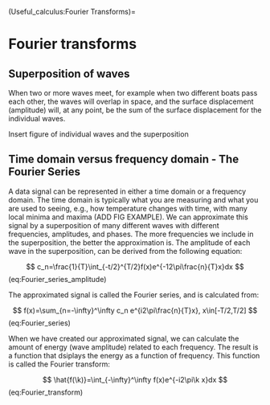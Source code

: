 (Useful_calculus:Fourier Transforms)=
# Fourier transforms

## Superposition of waves
When two or more waves meet, for example when two different boats pass each other, the waves will overlap in space, and the surface displacement (amplitude) will, at any point, be the sum of the surface displacement for the individual waves.

Insert figure of individual waves and the superposition

## Time domain versus frequency domain - The Fourier Series

A data signal can be represented in either a time domain or a frequency domain. The time domain is typically what you are measuring and what you are used to seeing, e.g., how temperature changes with time, with many local minima and maxima (ADD FIG EXAMPLE). We can approximate this signal by a superposition of many different waves with different frequencies, amplitudes, and phases. The more frequencies we include in the superposition, the better the approximation is. The amplitude of each wave in the superposition, can be derived from the following equation:

$$
c_n=\frac{1}{T}\int_{-t/2}^{T/2}f(x)e^{-12\pi\frac{n}{T}x}dx
$$ (eq:Fourier_series_amplitude)

The approximated signal is called the Fourier series, and is calculated from:

$$
f(x)=\sum_{n=-\infty}^\infty c_n e^{i2\pi\frac{n}{T}x}, x\in[-T/2,T/2]
$$ (eq:Fourier_series)

When we have created our approximated signal, we can calculate the amount of energy (wave amplitude) related to each frequency. The result is a function that dsiplays the energy as a function of frequency. This function is called the Fourier transform:

$$
\hat{f(\k)}=\int_{-\infty}^\infty f(x)e^{-i2\pi\k x}dx
$$ (eq:Fourier_transform)
